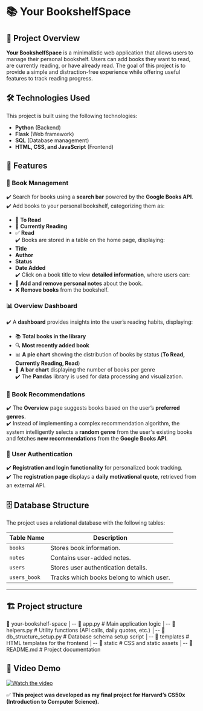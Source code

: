 # 📚 Your BookshelfSpace  

## 📌 Project Overview  
**Your BookshelfSpace** is a minimalistic web application that allows users to manage their personal bookshelf. Users can add books they want to read, are currently reading, or have already read. The goal of this project is to provide a simple and distraction-free experience while offering useful features to track reading progress.  

## 🛠 Technologies Used  
This project is built using the following technologies:  
- **Python** (Backend)  
- **Flask** (Web framework)  
- **SQL** (Database management)  
- **HTML, CSS, and JavaScript** (Frontend)  

## 🚀 Features  

### 📖 Book Management  
✔️ Search for books using a **search bar** powered by the **Google Books API**.  
✔️ Add books to your personal bookshelf, categorizing them as:  
   - 📍 **To Read**  
   - 📖 **Currently Reading**  
   - ✅ **Read**  
✔️ Books are stored in a table on the home page, displaying:  
   - **Title**  
   - **Author**  
   - **Status**  
   - **Date Added**  
✔️ Click on a book title to view **detailed information**, where users can:  
   - 📝 **Add and remove personal notes** about the book.  
   - ❌ **Remove books** from the bookshelf.  

### 📊 Overview Dashboard  
✔️ A **dashboard** provides insights into the user’s reading habits, displaying:  
   - 📚 **Total books in the library**  
   - 🔍 **Most recently added book**  
   - 📊 **A pie chart** showing the distribution of books by status (**To Read, Currently Reading, Read**)  
   - 📖 **A bar chart** displaying the number of books per genre  
✔️ The **Pandas** library is used for data processing and visualization.  

### 🤖 Book Recommendations  
✔️ The **Overview** page suggests books based on the user’s **preferred genres**.  
✔️ Instead of implementing a complex recommendation algorithm, the system intelligently selects a **random genre** from the user's existing books and fetches **new recommendations** from the **Google Books API**.  

### 🔑 User Authentication  
✔️ **Registration and login functionality** for personalized book tracking.  
✔️ The **registration page** displays a **daily motivational quote**, retrieved from an external API.  

## 🗄 Database Structure  
The project uses a relational database with the following tables:  

| Table Name  | Description |
|-------------|------------|
| `books`      | Stores book information. |
| `notes`      | Contains user-added notes. |
| `users`      | Stores user authentication details. |
| `users_book` | Tracks which books belong to which user. |

---
## 🏗️ Project structure
📂 your-bookshelf-space
│-- 📄 app.py                # Main application logic
│-- 📄 helpers.py            # Utility functions (API calls, daily quotes, etc.)
│-- 📄 db_structure_setup.py  # Database schema setup script
│-- 📂 templates             # HTML templates for the frontend
│-- 📂 static                # CSS and static assets
│-- 📄 README.md             # Project documentation


## 🎥 Video Demo  
[![Watch the video](https://img.youtube.com/vi/TtKnFycGcK8/0.jpg)](https://www.youtube.com/watch?v=TtKnFycGcK8)  


✅ **This project was developed as my final project for Harvard’s CS50x (Introduction to Computer Science).**  

